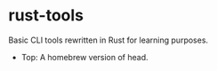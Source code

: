 # rust-tools
Basic CLI tools rewritten in Rust for learning purposes.

- Top: A homebrew version of head.